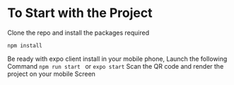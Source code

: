 # To Start with the Project
Clone the repo and install the packages required

``` 
npm install 
```
Be ready with expo client install in your mobile phone, Launch the following Command
`npm run start `
or
`expo start`
Scan the QR code and render the project on your mobile Screen
